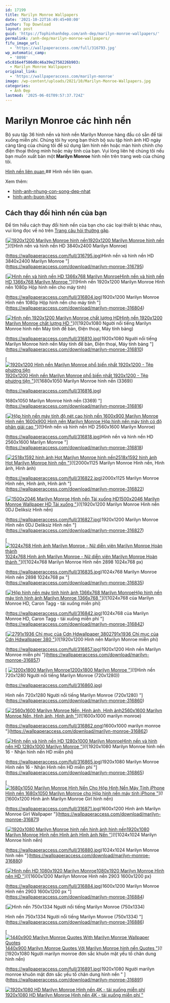 ```yaml
---
id: 17199
title: Marilyn Monroe Wallpapers
date: '2021-10-22T16:49:45+00:00'
author: Top Download
layout: post
guid: 'https://Tophinhanhdep.com/anh-dep/marilyn-monroe-wallpapers/'
permalink: /anh-dep/marilyn-monroe-wallpapers/
fifu_image_url:
  - 'https://wallpaperaccess.com/full/316793.jpg'
wp_automatic_camp:
  - '8098'
e5c816e4f586d8c46a39e2758226b903:
  - Marilyn Monroe Wallpapers
original_link:
  - 'https://wallpaperaccess.com/marilyn-monroe'
image: /wp-content/uploads/2021/10/Marilyn-Monroe-Wallpapers.jpg
categories:
  - Ảnh Đẹp
lastmod: '2025-06-01T09:57:37.724Z'
---
```

# Marilyn Monroe các hình nền

Bộ sưu tập 36 hình nền và hình nền Marilyn Monroe hàng đầu có sẵn để tải xuống miễn phí. Chúng tôi hy vọng bạn thích bộ sưu tập hình ảnh HD ngày càng tăng của chúng tôi để sử dụng làm hình nền hoặc màn hình chính cho điện thoại thông minh hoặc máy tính của bạn. Vui lòng liên hệ chúng tôi nếu bạn muốn xuất bản một **Marilyn Monroe** hình nền trên trang web của chúng tôi.

[Hình nền liên quan ](#related) ## Hình nền liên quan.

   
 Xem thêm:

   
- [hinh-anh-nhung-con-song-dep-nhat](https://tophinhanhdep.com/hinh-nen-dep/hinh-anh-nhung-con-song-dep-nhat/)
- [hinh-anh-buon-khoc](https://tophinhanhdep.com/hinh-anh-buon/hinh-anh-buon-khoc/)

## Cách thay đổi hình nền của bạn

Để tìm hiểu cách thay đổi hình nền của bạn cho các loại thiết bị khác nhau, vui lòng đọc về nó trên [Trang câu hỏi thường gặp](https://tophinhanhdep.com/faq/).

  
[[![1920x1200 Marilyn Monroe hình nền](https://wallpaperaccess.com/full/316793.jpg)1920x1200 Marilyn Monroe hình nền "](https://wallpaperaccess.com/download/marilyn-monroe-316793)](![Hình nền và hình nền HD 3840x2400 Marilyn Monroe)

(https://wallpaperaccess.com/full/316795.jpg)Hình nền và hình nền HD 3840x2400 Marilyn Monroe "](https://wallpaperaccess.com/download/marilyn-monroe-316795)

[[![Hình nền và hình nền HD 1366x768 Marilyn Monroe](https://wallpaperaccess.com/full/316803.jpg)Hình nền và hình nền HD 1366x768 Marilyn Monroe "](https://wallpaperaccess.com/download/marilyn-monroe-316803)](![Hình nền 1920x1200 Marilyn Monroe Hình nền 1080p Hộp hình nền cho máy tính)

(https://wallpaperaccess.com/full/316804.jpg)1920x1200 Marilyn Monroe Hình nền 1080p Hộp hình nền cho máy tính "](https://wallpaperaccess.com/download/marilyn-monroe-316804)

[[![Hình nền 1920x1200 Marilyn Monroe chất lượng HD](https://wallpaperaccess.com/full/316809.jpg)Hình nền 1920x1200 Marilyn Monroe chất lượng HD "](https://wallpaperaccess.com/download/marilyn-monroe-316809)](![1920x1080 Người nổi tiếng Marilyn Monroe hình nền Máy tính để bàn, Điện thoại, Máy tính bảng)

(https://wallpaperaccess.com/full/316810.jpg)1920x1080 Người nổi tiếng Marilyn Monroe hình nền Máy tính để bàn, Điện thoại, Máy tính bảng "](https://wallpaperaccess.com/download/marilyn-monroe-316810)

[[![1920x1200 Hình nền Marilyn Monroe phổ biến nhất 1920x1200 - Tệp phương tiện](https://wallpaperaccess.com/full/316815.jpg)1920x1200 Hình nền Marilyn Monroe phổ biến nhất 1920x1200 - Tệp phương tiện "](https://wallpaperaccess.com/download/marilyn-monroe-316815)](![1680x1050 Marilyn Monroe hình nền (3369))

(https://wallpaperaccess.com/full/316816.jpg)

1680x1050 Marilyn Monroe hình nền (3369) "](https://wallpaperaccess.com/download/marilyn-monroe-316816)

[[![Hộp hình nền máy tính độ nét cao hình nền 1600x900 Marilyn Monroe](https://wallpaperaccess.com/full/316817.jpg)Hình nền 1600x900 Hình nền Marilyn Monroe Hộp hình nền máy tính có độ phân giải cao "](https://wallpaperaccess.com/download/marilyn-monroe-316817)](![Hình nền và hình nền HD 2560x1600 Marilyn Monroe)

(https://wallpaperaccess.com/full/316818.jpg)Hình nền và hình nền HD 2560x1600 Marilyn Monroe "](https://wallpaperaccess.com/download/marilyn-monroe-316818)

[[![2518x1592 hình ảnh Hot Marilyn Monroe hình nền](https://wallpaperaccess.com/full/316821.jpg)2518x1592 hình ảnh Hot Marilyn Monroe hình nền "](https://wallpaperaccess.com/download/marilyn-monroe-316821)](![2000x1125 Marilyn Monroe Hình nền, Hình ảnh, Hình ảnh)

(https://wallpaperaccess.com/full/316822.jpg)2000x1125 Marilyn Monroe Hình nền, Hình ảnh, Hình ảnh "](https://wallpaperaccess.com/download/marilyn-monroe-316822)

[[![1500x2046 Marilyn Monroe Hình nền Tải xuống HD](https://wallpaperaccess.com/full/316823.jpg)1500x2046 Marilyn Monroe Wallpaper HD Tải xuống "](https://wallpaperaccess.com/download/marilyn-monroe-316823)](![1920x1200 Marilyn Monroe Hình nền 0DJ Deliksiz Hình nền)

(https://wallpaperaccess.com/full/316827.jpg)1920x1200 Marilyn Monroe Hình nền 0DJ Deliksiz Hình nền "](https://wallpaperaccess.com/download/marilyn-monroe-316827)

[[![1024x768 Hình ảnh Marilyn Monroe - Nữ diễn viên Marilyn Monroe Hoàn thành](https://wallpaperaccess.com/full/316830.jpg)1024x768 Hình ảnh Marilyn Monroe - Nữ diễn viên Marilyn Monroe Hoàn thành "](https://wallpaperaccess.com/download/marilyn-monroe-316830)](![1024x768 Marilyn Monroe Hình nền 2898 1024x768 px)

(https://wallpaperaccess.com/full/316835.jpg)1024x768 Marilyn Monroe Hình nền 2898 1024x768 px "](https://wallpaperaccess.com/download/marilyn-monroe-316835)

[[![Hộp hình nền máy tính hình ảnh 1366x768 Marilyn Monroe](https://wallpaperaccess.com/full/316841.jpg)Hộp hình nền máy tính hình ảnh Marilyn Monroe 1366x768 "](https://wallpaperaccess.com/download/marilyn-monroe-316841)](![1024x768 của Marilyn Monroe HD, Caron Tagg - tải xuống miễn phí)

(https://wallpaperaccess.com/full/316842.jpg)1024x768 của Marilyn Monroe HD, Caron Tagg - tải xuống miễn phí "](https://wallpaperaccess.com/download/marilyn-monroe-316842)

[[![2791x1936 Chỉ mục của Cdn Hdwallpaper 380](https://wallpaperaccess.com/full/316851.jpg)2791x1936 Chỉ mục của Cdn Hdwallpaper 380 "](https://wallpaperaccess.com/download/marilyn-monroe-316851)](![1920x1200 Hình nền Marilyn Monroe miễn phí)

(https://wallpaperaccess.com/full/316857.jpg)1920x1200 Hình nền Marilyn Monroe miễn phí "](https://wallpaperaccess.com/download/marilyn-monroe-316857)

[ [![1200x1800 Marilyn Monroe](https://wallpaperaccess.com/full/316858.jpg)1200x1800 Marilyn Monroe "](https://wallpaperaccess.com/download/marilyn-monroe-316858)](![Hình nền 720x1280 Người nổi tiếng Marilyn Monroe (720x1280))

(https://wallpaperaccess.com/full/316860.jpg)

Hình nền 720x1280 Người nổi tiếng Marilyn Monroe (720x1280) "](https://wallpaperaccess.com/download/marilyn-monroe-316860)

[[![2560x1600 Marilyn Monroe Nền, Hình ảnh, Hình ảnh](https://wallpaperaccess.com/full/316861.jpg)2560x1600 Marilyn Monroe Nền, Hình ảnh, Hình ảnh "](https://wallpaperaccess.com/download/marilyn-monroe-316861)](![1600x1000 marilyn monroe)

(https://wallpaperaccess.com/full/316862.png)1600x1000 marilyn monroe "](https://wallpaperaccess.com/download/marilyn-monroe-316862)

[[![Hình nền và hình nền HD 1280x1000 Marilyn Monroe](https://wallpaperaccess.com/full/316864.jpg)Hình nền và hình nền HD 1280x1000 Marilyn Monroe "](https://wallpaperaccess.com/download/marilyn-monroe-316864)](![1920x1080 Marilyn Monroe hình nền 16 - Nhận hình nền HD miễn phí)

(https://wallpaperaccess.com/full/316865.jpg)1920x1080 Marilyn Monroe Hình nền 16 - Nhận Hình nền HD miễn phí "](https://wallpaperaccess.com/download/marilyn-monroe-316865)

[[![1680x1050 Marilyn Monroe Hình Nền Cho Hộp Hình Nền Máy Tính iPhone](https://wallpaperaccess.com/full/316870.jpg)Hình nền 1680x1050 Marilyn Monroe cho Hộp hình nền máy tính iPhone "](https://wallpaperaccess.com/download/marilyn-monroe-316870)](![1600x1200 Hình ảnh Marilyn Monroe Girl hình nền)

(https://wallpaperaccess.com/full/316871.jpg)1600x1200 Hình ảnh Marilyn Monroe Girl Wallpaper "](https://wallpaperaccess.com/download/marilyn-monroe-316871)

[[![1920x1080 Marilyn Monroe hình nền hình ảnh hình nền](https://wallpaperaccess.com/full/316877.jpg)1920x1080 Marilyn Monroe Hình nền Hình ảnh Hình ảnh Nền "](https://wallpaperaccess.com/download/marilyn-monroe-316877)](![1024x1024 Marilyn Monroe hình nền)

(https://wallpaperaccess.com/full/316880.jpg)1024x1024 Marilyn Monroe hình nền "](https://wallpaperaccess.com/download/marilyn-monroe-316880)

[[![Hình nền HD 1080x1920 Marilyn Monroe](https://wallpaperaccess.com/full/316881.jpg)1080x1920 Marilyn Monroe Hình nền HD "](https://wallpaperaccess.com/download/marilyn-monroe-316881)](![1600x1200 Marilyn Monroe Hình nền 2903 1600x1200 px)

(https://wallpaperaccess.com/full/316884.jpg)1600x1200 Marilyn Monroe Hình nền 2903 1600x1200 px "](https://wallpaperaccess.com/download/marilyn-monroe-316884)

[![Hình nền 750x1334 Người nổi tiếng Marilyn Monroe (750x1334)](https://wallpaperaccess.com/full/316886.jpg)

Hình nền 750x1334 Người nổi tiếng Marilyn Monroe (750x1334) "](https://wallpaperaccess.com/download/marilyn-monroe-316886)

 [[![1440x900 Marilyn Monroe Quotes With Marilyn Monroe Wallpaper Quotes](https://wallpaperaccess.com/full/316887.jpg)1440x900 Marilyn Monroe Quotes Với Marilyn Monroe hình nền Quotes "](https://wallpaperaccess.com/download/marilyn-monroe-316887)](![1920x1080 Người marilyn monroe đơn sắc khuôn mặt yếu tố chân dung hình nền)

(https://wallpaperaccess.com/full/316891.jpg)1920x1080 Người marilyn monroe khuôn mặt đơn sắc yếu tố chân dung hình nền " ](https://wallpaperaccess.com/download/marilyn-monroe-316891)

[![1920x1080 HD Marilyn Monroe Hình nền 4K - tải xuống miễn phí](https://wallpaperaccess.com/full/316893.jpg)1920x1080 HD Marilyn Monroe Hình nền 4K - tải xuống miễn phí "](https://wallpaperaccess.com/download/marilyn-monroe-316893)

